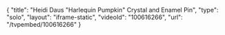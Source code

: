 {
    "title": "Heidi Daus \"Harlequin Pumpkin\" Crystal and Enamel Pin",
    "type": "solo",
    "layout": "iframe-static",
    "videoId": "100616266",
    "url": "\/tvpembed\/100616266"
}